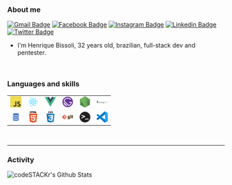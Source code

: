 ### About me

[![Gmail Badge](https://img.shields.io/badge/-Gmail-d44638?style=flat-square&logo=Gmail&logoColor=white&link=[email])][email] 
[![Facebook Badge](https://img.shields.io/badge/-Facebook-3b5998?style=flat-square&logo=Facebook&logoColor=white&link=[facebook])][facebook] 
[![Instagram Badge](https://img.shields.io/badge/-Instagram-c32aa3?style=flat-square&logo=Instagram&logoColor=white&link=[instagram])][instagram] 
[![Linkedin Badge](https://img.shields.io/badge/-Lindkedin-007bb5?style=flat-square&logo=Linkedin&logoColor=white&link=[linkedin])][linkedin] 
[![Twitter Badge](https://img.shields.io/badge/-Twitter-1da1f2?style=flat-square&logo=Twitter&logoColor=white&link=[twitter])][twitter] 

- I'm Henrique Bissoli, 32 years old, brazilian, full-stack dev and pentester.<br />
<br />

### Languages and skills

<table>
  <tr>
    <td><img alt="JavaScript" width="26px" src="https://raw.githubusercontent.com/github/explore/80688e429a7d4ef2fca1e82350fe8e3517d3494d/topics/javascript/javascript.png" /></td>
    <td><img alt="React" width="26px" src="https://raw.githubusercontent.com/github/explore/80688e429a7d4ef2fca1e82350fe8e3517d3494d/topics/react/react.png" /> </td>
    <td><img alt="Vue" width="26px" src="https://raw.githubusercontent.com/github/explore/80688e429a7d4ef2fca1e82350fe8e3517d3494d/topics/vue/vue.png" /></td>
    <td><img alt="Gatsby" width="26px" src="https://raw.githubusercontent.com/github/explore/e94815998e4e0713912fed477a1f346ec04c3da2/topics/gatsby/gatsby.png" /></td>
    <td><img alt="Node.js" width="26px" src="https://raw.githubusercontent.com/github/explore/80688e429a7d4ef2fca1e82350fe8e3517d3494d/topics/nodejs/nodejs.png" /></td>
    <td><img alt="MongoDB" width="26px" src="https://raw.githubusercontent.com/github/explore/80688e429a7d4ef2fca1e82350fe8e3517d3494d/topics/mongodb/mongodb.png" /></td>
  </tr>
  <tr>
    <td><img alt="SQL" width="26px" src="https://raw.githubusercontent.com/github/explore/80688e429a7d4ef2fca1e82350fe8e3517d3494d/topics/sql/sql.png" /></td>
    <td><img alt="HTML5" width="26px" src="https://raw.githubusercontent.com/github/explore/80688e429a7d4ef2fca1e82350fe8e3517d3494d/topics/html/html.png" /></td>
    <td><img alt="CSS3" width="26px" src="https://raw.githubusercontent.com/github/explore/80688e429a7d4ef2fca1e82350fe8e3517d3494d/topics/css/css.png" /></td>
    <td><img alt="Git" width="26px" src="https://raw.githubusercontent.com/github/explore/80688e429a7d4ef2fca1e82350fe8e3517d3494d/topics/git/git.png" /></td>
    <td><img alt="HTML5" width="26px" src="https://raw.githubusercontent.com/github/explore/80688e429a7d4ef2fca1e82350fe8e3517d3494d/topics/terminal/terminal.png" /></td>
    <td><img alt="Visual Studio Code" width="26px" src="https://raw.githubusercontent.com/github/explore/80688e429a7d4ef2fca1e82350fe8e3517d3494d/topics/visual-studio-code/visual-studio-code.png" /></td>
  </tr>
</table>
<br />

---

### Activity

<img alt="codeSTACKr's Github Stats" src="https://github-readme-stats.vercel.app/api?username=shadowz3n&show_icons=true&hide_border=true" />

[email]: mailto:henrique@imps.com.br
[chozy]: https://chozy.com.br
[facebook]: https://www.facebook.com/henrique.bissoli.silva
[twitter]: https://twitter.com/Shadowz3n
[instagram]: https://instagram.com/henrique_bissoli
[linkedin]: https://www.linkedin.com/in/henriquebissoli/
